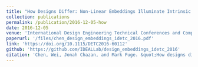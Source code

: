 ```yaml
---
title: "How Designs Differ: Non-Linear Embeddings Illuminate Intrinsic Design Complexity"
collection: publications
permalink: /publication/2016-12-05-how
date: 2016-12-05
venue: 'International Design Engineering Technical Conferences and Computers and Information in Engineering Conference'
paperurl: '/files/chen_design_embeddings_idetc_2016.pdf'
link: 'https://doi.org/10.1115/DETC2016-60112'
github: 'https://github.com/IDEALLab/design_embeddings_idetc_2016'
citation: 'Chen, Wei, Jonah Chazan, and Mark Fuge. &quot;How designs differ: Non-linear embeddings illuminate intrinsic design complexity.&quot; In <i>International Design Engineering Technical Conferences and Computers and Information in Engineering Conference<i>, vol. 50107, p. V02AT03A014. American Society of Mechanical Engineers, 2016.'
---
```

